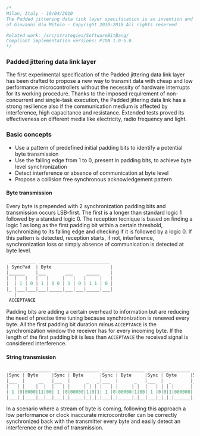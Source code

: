 
```cpp
/*
Milan, Italy - 10/04/2010
The Padded jittering data link layer specification is an invention and intellectual property
of Giovanni Blu Mitolo - Copyright 2010-2018 All rights reserved

Related work: /src/strategies/SoftwareBitBang/
Compliant implementation versions: PJON 1.0-5.0
*/
```
### Padded jittering data link layer
The first experimental specification of the Padded jittering data link layer has been drafted to propose a new way to transmit data with cheap and low performance microcontrollers without the necessity of hardware interrupts for its working procedure. Thanks to the imposed requirement of non-concurrent and single-task execution, the Padded jittering data link has a strong resilience also if the communication medium is affected by interference, high capacitance and resistance. Extended tests proved its effectiveness on different media like electricity, radio frequency and light.

### Basic concepts
* Use a pattern of predefined initial padding bits to identify a potential byte transmission
* Use the falling edge from 1 to 0, present in padding bits, to achieve byte level synchronization
* Detect interference or absence of communication at byte level
* Propose a collision free synchronous acknowledgement pattern

#### Byte transmission
Every byte is prepended with 2 synchronization padding bits and transmission occurs LSB-first. The first is a longer than standard logic 1 followed by a standard logic 0. The reception tecnique is based on finding a logic 1 as long as the first padding bit within a certain threshold, synchronizing to its falling edge and checking if it is followed by a logic 0. If this pattern is detected, reception starts, if not, interference, synchronization loss or simply absence of communication is detected at byte level.
```cpp  
 __________ ___________________________
| SyncPad  | Byte                      |
|______    |___       ___     _____    |
|  |   |   |   |     |   |   |     |   |
|  | 1 | 0 | 1 | 0 0 | 1 | 0 | 1 1 | 0 |
|_ |___|___|___|_____|___|___|_____|___|
   |
 ACCEPTANCE
```
Padding bits are adding a certain overhead to information but are reducing the need of precise time tuning because synchronization is renewed every byte. All the first padding bit duration minus `ACCEPTANCE` is the synchronization window the receiver has for every incoming byte. If the length of the first padding bit is less than `ACCEPTANCE` the received signal is considered interference.

#### String transmission
```cpp  
 ________________ _________________ ________________ ________________ __________________
|Sync | Byte     |Sync | Byte      |Sync | Byte     |Sync | Byte     |Sync | Byte       |
|___  |     __   |___  |      _   _|___  |      _   |___  |  _       |___  |  _    _    |
|   | |    |  |  |   | |     | | | |   | |     | |  |   | | | |      |   | | | |  | |   |
| 1 |0|0000|11|00| 1 |0|00000|1|0|1| 1 |0|00000|1|00| 1 |0|0|1|000000| 1 |0|0|1|00|1|000|
|___|_|____|__|__|___|_|_____|_|_|_|___|_|_____|_|__|___|_|_|_|______|___|_|_|_|__|_|___|
```
In a scenario where a stream of byte is coming, following this approach a low performance or clock inaccurate microcontroller can be correctly synchronized back with the transmitter every byte and easily detect an interference or the end of transmission.
